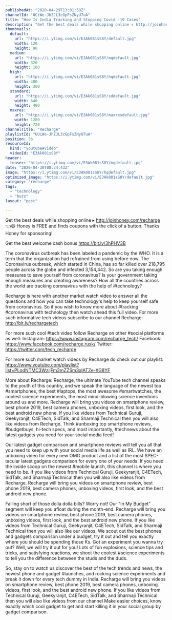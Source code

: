 ```yaml
---
publishedAt: "2020-04-29T13:01:58Z"
channelId: "UCiWe-JhZJL3cGpFsZNyU7uA"
title: "How Is India Tracking and Stopping Covid -19 Cases"
description: "Get the best deals while shopping online ▸ http://joinhoney.com/recharge 👈😄\nHoney is FREE and finds coupons with the click of a button. Thanks Honey for sponsoring!\n\nGet the best welcome cash bonus https://bit.ly/3hPHV3B\n\nThe coronavirus outbreak has been labeled a pandemic by the WHO. It is a term that the organization had refrained from using before now. The Coronavirus outbreak, which started in China, has so far killed over 218,795 people across the globe and infected 3,154,442. So are you taking enough measures to save yourself from coronavirus? Is your government taking enough measures and creating awareness? How all the countries across the world are tracking coronavirus with the help of #technology? \n\nRecharge is here with another market watch video to answer all the questions and how you can take technology's help to keep yourself safe from coronavirus. So if you wish to know more about #tracking #coronavirus with technology then watch ahead this full video. For more such informative tech videos subscribe to our channel Recharge: http://bit.ly/rechargetech\n\nFor more such cool #tech video follow Recharge on other #social platforms as well: \nInstagram: https://www.instagram.com/recharge_tech/ \nFacebook: https://www.facebook.com/recharge.rusk/ \nTwitter: https://twitter.com/tech_recharge\n\nFor more such market watch videos by Recharge do check out our playlist: https://www.youtube.com/playlist?list=PLodNTMC3WzjjFm3mZZSm3xIATZe-XG8YF\n\nMore about Recharge: Recharge, the ultimate YouTube tech channel speaks to the youth of this country, and we speak the language of the newest top #smartphones, the best #laptops, the most awesome #smartwatches, the coolest science experiments, the most mind-blowing science inventions around us and more. Recharge will bring you videos on smartphone review, best phone 2019, best camera phones, unboxing videos, first look, and the best android new phone. If you like videos from Technical Guruji, Geekyranjit, C4ETech, SidTalk, and Sharmaji Technical then you will also like videos from Recharge. Think #unboxing top smartphone reviews, #budgetbuys, hi-tech specs, and most importantly, #technews about the latest gadgets you need for your social media feed!\n\nOur latest gadget comparison and smartphone reviews will tell you all that you need to keep up with your social media life as well as IRL. We have an unboxing video for every new OMG product and a list of the most SPEC-tacular latest gadgets comparison for every one of your needs. If you need the inside scoop on the newest #mobile launch, this channel is where you need to be. If you like videos from Technical Guruji, Geekyranjit, C4ETech, SidTalk, and Sharmaji Technical then you will also like videos from Recharge. Recharge will bring you videos on smartphone review, best phone 2019, best camera phones, unboxing videos, first look, and the best android new phone.\n\nFalling short of those dolla dolla bills? Worry not! Our \"In My Budget\" segment will keep you afloat during the month-end. Recharge will bring you videos on smartphone review, best phone 2019, best camera phones, unboxing videos, first look, and the best android new phone. If you like videos from Technical Guruji, Geekyranjit, C4ETech, SidTalk, and Sharmaji Technical then you will also like our videos. We scout out the best phones and gadgets comparison under a budget, try it out and tell you exactly where you should be spending those Ks. Got an experiment you wanna try out? Well, we will try it out for you! Lots of fun explosions, science tips and tricks, and satisfying reactions, we shoot the coolest #science experiments to tell you the difference between the studs and the duds.\n\nSo, stay on to watch us discover the best of the tech trends and news, the newest phone and gadget #launches, and rocking science experiments and break it down for every tech dummy in India. Recharge will bring you videos on smartphone review, best phone 2019, best camera phones, unboxing videos, first look, and the best android new phone. If you like videos from Technical Guruji, Geekyranjit, C4ETech, SidTalk, and Sharmaji Technical then you will also like videos from our channel Make easier choices, know exactly which cool gadget to get and start killing it in your social group by gadget comparison."
thumbnails:
  default:
    url: "https://i.ytimg.com/vi/E3Ak081sS8Y/default.jpg"
    width: 120
    height: 90
  medium:
    url: "https://i.ytimg.com/vi/E3Ak081sS8Y/mqdefault.jpg"
    width: 320
    height: 180
  high:
    url: "https://i.ytimg.com/vi/E3Ak081sS8Y/hqdefault.jpg"
    width: 480
    height: 360
  standard:
    url: "https://i.ytimg.com/vi/E3Ak081sS8Y/sddefault.jpg"
    width: 640
    height: 480
  maxres:
    url: "https://i.ytimg.com/vi/E3Ak081sS8Y/maxresdefault.jpg"
    width: 1280
    height: 720
channelTitle: "Recharge"
playlistId: "UUiWe-JhZJL3cGpFsZNyU7uA"
position: 36
resourceId:
  kind: "youtube#video"
  videoId: "E3Ak081sS8Y"
header:
  teaser: "https://i.ytimg.com/vi/E3Ak081sS8Y/mqdefault.jpg"
date: "2020-04-30T08:34:43Z"
image: "https://i.ytimg.com/vi/E3Ak081sS8Y/hqdefault.jpg"
optimized_image: "https://i.ytimg.com/vi/E3Ak081sS8Y/default.jpg"
category: "recharge"
tags:
  - "technology"
  - "buzz"
layout: "post"

---
```

Get the best deals while shopping online ▸ http://joinhoney.com/recharge 👈😄
Honey is FREE and finds coupons with the click of a button. Thanks Honey for sponsoring!

Get the best welcome cash bonus https://bit.ly/3hPHV3B

The coronavirus outbreak has been labeled a pandemic by the WHO. It is a term that the organization had refrained from using before now. The Coronavirus outbreak, which started in China, has so far killed over 218,795 people across the globe and infected 3,154,442. So are you taking enough measures to save yourself from coronavirus? Is your government taking enough measures and creating awareness? How all the countries across the world are tracking coronavirus with the help of #technology? 

Recharge is here with another market watch video to answer all the questions and how you can take technology's help to keep yourself safe from coronavirus. So if you wish to know more about #tracking #coronavirus with technology then watch ahead this full video. For more such informative tech videos subscribe to our channel Recharge: http://bit.ly/rechargetech

For more such cool #tech video follow Recharge on other #social platforms as well: 
Instagram: https://www.instagram.com/recharge_tech/ 
Facebook: https://www.facebook.com/recharge.rusk/ 
Twitter: https://twitter.com/tech_recharge

For more such market watch videos by Recharge do check out our playlist: https://www.youtube.com/playlist?list=PLodNTMC3WzjjFm3mZZSm3xIATZe-XG8YF

More about Recharge: Recharge, the ultimate YouTube tech channel speaks to the youth of this country, and we speak the language of the newest top #smartphones, the best #laptops, the most awesome #smartwatches, the coolest science experiments, the most mind-blowing science inventions around us and more. Recharge will bring you videos on smartphone review, best phone 2019, best camera phones, unboxing videos, first look, and the best android new phone. If you like videos from Technical Guruji, Geekyranjit, C4ETech, SidTalk, and Sharmaji Technical then you will also like videos from Recharge. Think #unboxing top smartphone reviews, #budgetbuys, hi-tech specs, and most importantly, #technews about the latest gadgets you need for your social media feed!

Our latest gadget comparison and smartphone reviews will tell you all that you need to keep up with your social media life as well as IRL. We have an unboxing video for every new OMG product and a list of the most SPEC-tacular latest gadgets comparison for every one of your needs. If you need the inside scoop on the newest #mobile launch, this channel is where you need to be. If you like videos from Technical Guruji, Geekyranjit, C4ETech, SidTalk, and Sharmaji Technical then you will also like videos from Recharge. Recharge will bring you videos on smartphone review, best phone 2019, best camera phones, unboxing videos, first look, and the best android new phone.

Falling short of those dolla dolla bills? Worry not! Our "In My Budget" segment will keep you afloat during the month-end. Recharge will bring you videos on smartphone review, best phone 2019, best camera phones, unboxing videos, first look, and the best android new phone. If you like videos from Technical Guruji, Geekyranjit, C4ETech, SidTalk, and Sharmaji Technical then you will also like our videos. We scout out the best phones and gadgets comparison under a budget, try it out and tell you exactly where you should be spending those Ks. Got an experiment you wanna try out? Well, we will try it out for you! Lots of fun explosions, science tips and tricks, and satisfying reactions, we shoot the coolest #science experiments to tell you the difference between the studs and the duds.

So, stay on to watch us discover the best of the tech trends and news, the newest phone and gadget #launches, and rocking science experiments and break it down for every tech dummy in India. Recharge will bring you videos on smartphone review, best phone 2019, best camera phones, unboxing videos, first look, and the best android new phone. If you like videos from Technical Guruji, Geekyranjit, C4ETech, SidTalk, and Sharmaji Technical then you will also like videos from our channel Make easier choices, know exactly which cool gadget to get and start killing it in your social group by gadget comparison.